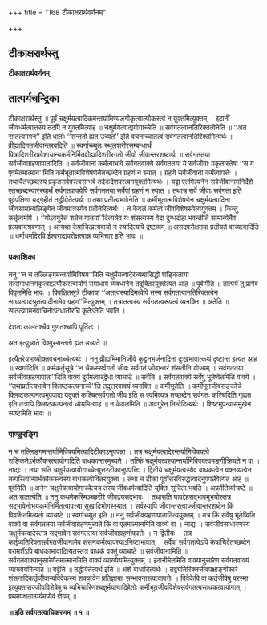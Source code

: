 +++
title = "168 टीकाक्षरार्थवर्णनम्"

+++


## टीकाक्षरार्थस्तु

**टीकाक्षरार्थवर्णनम्**

## **तात्पर्यचन्द्रिका**

टीकाक्षरार्थस्तु ॥ पूर्वं चक्षुर्मयत्वादिकमन्तर्यामिण्यङ्गीकृत्याल्पौकस्त्वं न युक्तमित्युक्तम् । इदानीं जीवधर्मत्वात्तस्य तदपि न युक्तमित्याह ॥ चक्षुर्मयत्वाद्ययोगाच्चेति ॥ सर्वगतत्वानतिरिक्तत्वेनेति ॥ ‘‘अत सातत्यगमन’’ इति धातोः ‘‘सन्ततो ह्यत उच्यत’’ इति वचनाच्चातत्वं सर्वगतत्वानतिरिक्तमित्यर्थः ॥ व्रीह्यादिगतजीवान्तरवदिति ॥ स्वर्गाच्च्युतः स्थूलशरीरसम्बन्धार्थं पित्रादिशरीरप्रवेशायान्यकर्मनिर्मितव्रीह्यादिशरीरगतो जीवो जीवान्तरशब्दार्थः ॥ सर्वगततया सर्वजीवाग्रहणापातादिति ॥ सर्वजीवानां कर्मत्वाभावे सर्वगतवाक्ये सर्वगततया ये सर्वजीवाः प्रकृतास्तेषां ‘‘स य एवमेतमात्मान’’मिति कर्मभूतात्मविशेषणेनैतच्छब्देन ग्रहणं न स्यात् । ग्रहणे सर्वजीवानां कर्मत्वापत्तेः । तथाचैतच्छब्दस्य प्रकृतसर्वपरत्वसम्भवे तदेकदेशपरत्वमयुक्तमित्यर्थः । यद्वा एतमित्यनेन सर्वजीवानामनिर्देशे एतच्छब्दस्वारस्यार्थं सर्वगतवाक्येपि सर्वगततया सर्वेषां ग्रहणं न स्यात् । तथाच सर्वे जीवाः सर्वगता इति पूर्वपक्षिणा यद्गृहीतं तद्धीयेतेत्यर्थः ॥ तथा प्रतीत्यभावेनेति ॥ कर्मीभूतात्मविशेषणेन चक्षुर्मयत्वादिना जीवसामान्यलिङ्गेन जीवमात्रस्यैव प्रतीतेरित्यर्थः । न केवलं कर्मत्वं जीवविशेषस्येत्ययुक्तम् । किन्तु कर्तृत्वमपि । ‘‘योऽवगुरेत्तं शतेन यातया’’दित्यत्रेव यः शंसत्यस्य वेदा दुग्धदोहा भवन्तीति सामान्येनैव प्रत्यवायश्रवणात् । अन्यथा केषांचित्प्रत्यवायो न स्यादित्यपि द्रष्टव्यम् ॥ असदपरोक्षतया प्रतीयते वाच्यत्वादिति ॥ धर्माधर्मादेरपि ईश्वराद्यपरोक्षत्वान्न व्यभिचार इति भावः ॥

### **प्रकाशिका**

ननु ‘‘न च तल्लिङ्गमन्तर्यामिविषय’’मिति चक्षुर्मयत्वादेरन्यथासिद्धौ शङ्कितायां तत्समाधानमकृत्वाऽल्पौकस्त्वायोगं समाधाय व्यवधानेन तदुक्तिरयुक्तेत्यत आह ॥ पूर्वमिति ॥ तात्पर्यं तु प्रागेव विवृतमिति भावः । विवक्षितसूत्रे टीकायां ‘‘अतत्वस्यादिमत्वेपि तस्य सर्वगतत्वानतिरिक्तत्वेन साध्यत्वादश्रुतत्वादीनामेव ग्रहण’’मित्युक्तम् । तत्रातत्वस्य सर्वगतत्वरूपत्वं व्यनक्ति ॥ अतेति ॥ सातत्यगमनवाचिनोऽतधातोरचि कृतेऽतेति भवति ।

देशतः कालतश्चैव गुणतश्चापि पूर्तितः ।

अत इत्युच्यते विष्णुस्सन्ततो ह्यत उच्यते ॥

इत्यैतरेयभाष्योक्तवचनाच्चेत्यर्थः । ननु व्रीह्यभिमानिजीवे कुट्टनभर्जनादिना दुःखभावात्कथं दृष्टान्त इत्यत आह ॥ स्वर्गादिति ॥ कर्मकर्तृसूत्रे ‘‘न चैकस्सर्वगतो जीवः सर्वगतं जीवान्तरं शंसतीति योज्यम् । सर्वगततया सर्वजीवाग्रहणापाता’’दिति वाक्यं दुर्गमत्वाद्द्वेधा व्याचष्टे ॥ सर्वेति ॥ सर्वगतवाक्ये सर्वेषु भूतेष्वेतमिति वाक्ये । ‘‘तथाप्रतीत्यभावेन क्लिष्टकल्पनाच्चे’’ति तदुत्तरवाक्यं व्यनक्ति ॥ कर्मीभूतेति ॥ कर्मीभूतजीवसङ्कोचे क्लिष्टकल्पनत्वमुपपाद्य यदुक्तं कश्चित्सर्वगतो जीव इति स एवमित्यत्र तच्छब्देन सर्वगतः कश्चिदिति गृह्यत इति तत्रापि क्लिष्टकल्पनत्वं ध्येयमित्याह ॥ न केवलमिति ॥ अवगुरेन् निन्देदित्यर्थः । शिष्टमुपन्यासमुखेन स्पष्टमिति भावः ॥

### **पाण्डुरङ्गि**

न च तल्लिङ्गमन्तर्यामिविषयमित्यादिटीकाऽनुपपन्ना । तत्र चक्षुर्मयत्वादेरन्तर्यामिविषयत्वे शङ्कितेऽर्भकौकस्त्वायोगादिति बाधकान्तरमुच्यते । तत्किं चक्षुर्मयत्वस्यान्तर्यामिविषयत्वमङ्गीक्रियते न वा । नाद्यः । तथा सति चक्षुर्मयत्वायोगाच्चेत्युत्तरटीकानुपपत्तिः । द्वितीये चक्षुर्मयत्वस्यैव बाधकत्वेन वक्तव्यत्वेन तत्परित्यज्यार्भकौकस्त्वस्य बाधकत्वोक्तिरयुक्ता । तथा च टीका पूर्वोत्तरविरुद्धत्वादनुपपन्नैवेत्यत आह ॥ पूर्वमिति ॥ अनेन चक्षुर्मयत्वायोगाच्चेत्यत्र तस्य जीवधर्मत्वादिति युक्तिः सूचिता भवति । अप्रतीतेर्व्याचष्टे ॥ अत सातत्येति ॥ ननु कथमेकस्मिञ्च्छरीरे जीवद्वयसद्भावः । तथासति यावद्देहसद्भावमुभयोस्तत्र सद्भावेनोभयकर्मनिर्मितत्वापत्त्या सुखादिभोगस्स्यात् । सर्वस्यापि जीवान्तरत्वाज्जीवान्तरशब्देन किं विवक्षितमित्यतो व्याचष्टे ॥ स्वर्गाच्च्युत इति ॥ ननु सर्वजीवग्रहणापातादित्ययुक्तम् । तत्र किं सर्वेषु भूतेष्विति वाक्ये वा सर्वगततया सर्वजीवाग्रहणमुच्यते किं वा एतमात्मानमिति वाक्ये वा । नाद्यः । सर्वजीवसाधारणस्य चक्षुर्मयत्वादेस्तत्र सद्भावेन सर्वगततया सर्वजीवाग्रहणोपपत्तेः । न द्वितीयः । तत्र कर्तृव्यतिरिक्तसर्वगतजीवानामेव शंसनकर्मत्वापत्त्याऽनिष्टाभावात् । सर्वेषां सर्वगतत्वेऽपि केषांचिदेतच्छब्देन परामर्शेऽपि बाधकाभावादित्यतस्तत्र बाधकं वक्तुं व्याचष्टे ॥ सर्वजीवानामिति ॥ सर्वगतवाक्यानुसारेणैतमात्मानमिति वाक्यं व्याख्येयमित्युक्तम् । इदानीमेतमिति वाक्यानुसारेण सर्वगतवाक्यं व्याख्येयमित्याह ॥ यद्वेति ॥ तद्धीयेतेत्यर्थ इति ॥ अंशे बाधादित्यर्थः । तद्व्यतिरिक्तजीवपक्षाङ्गीकारे शंसनादिकर्तृजीवान्यविवेकस्य शक्यत्वेन प्रतिज्ञायाः सम्भावनारूपत्वापत्तेः । विवेकेपि वा कर्तृजीवेषु परस्मा इत्युक्तासज्जीवविशेषेषु च व्यभिचारिणश्चक्षुर्मयत्वादिहेतोः कर्मीभूतजीवविशेषसर्वगतत्वसाधकत्वायोगात् । प्रथमपक्षतात्पर्यमप्येवं ज्ञेयम् ॥

**॥ इति सर्वगतत्वाधिकरणम् ॥ १ ॥**

